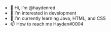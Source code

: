 - 👋 Hi, I’m @haydenred
- 👀 I’m interested in development
- 🌱 I’m currently learning Java, HTML, and CSS
- 📫 How to reach me Hayden#0004

<!---
haydenred/haydenred is a ✨ special ✨ repository because its `README.md` (this file) appears on your GitHub profile.
You can click the Preview link to take a look at your changes.
--->
